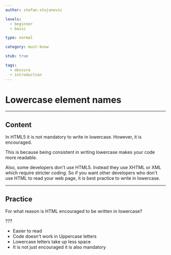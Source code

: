 ```yaml
---
author: stefan.stojanovic

levels:
  - beginner
  - basic

type: normal

category: must-know

stub: true

tags:
  - obscura
  - introduction
---
```

# Lowercase element names
---
## Content

In HTML5 it is not mandatory to write in lowercase. However, it is encouraged.

This is because being consistent in writing lowercase makes your code more readable.

Also, some developers don't use HTML5. Instead they use XHTML or XML which require stricter coding. So if you want other developers who don't use HTML to read your web page, it is best practice to write in lowercase.


---
## Practice

For what reason is HTML encouraged to be written in lowercase?

???

* Easier to read
* Code doesn't work in Uppercase letters
* Lowercase letters take up less space
* It is not just encouraged it is also mandatory
